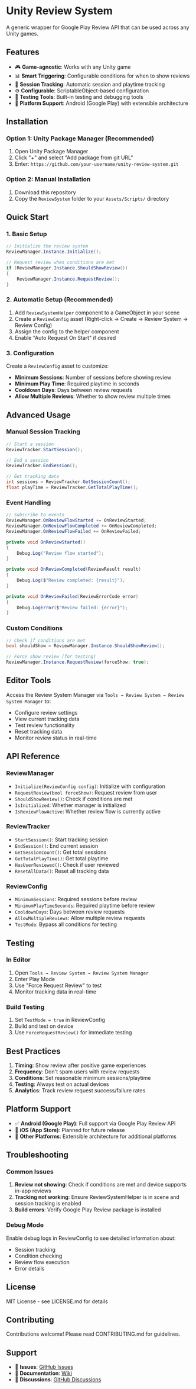 # Unity Review System

A generic wrapper for Google Play Review API that can be used across any Unity games.

## Features

- 🎮 **Game-agnostic**: Works with any Unity game
- 📊 **Smart Triggering**: Configurable conditions for when to show reviews
- 🔄 **Session Tracking**: Automatic session and playtime tracking
- ⚙️ **Configurable**: ScriptableObject-based configuration
- 🧪 **Testing Tools**: Built-in testing and debugging tools
- 📱 **Platform Support**: Android (Google Play) with extensible architecture

## Installation

### Option 1: Unity Package Manager (Recommended)
1. Open Unity Package Manager
2. Click "+" and select "Add package from git URL"
3. Enter: `https://github.com/your-username/unity-review-system.git`

### Option 2: Manual Installation
1. Download this repository
2. Copy the `ReviewSystem` folder to your `Assets/Scripts/` directory

## Quick Start

### 1. Basic Setup
```csharp
// Initialize the review system
ReviewManager.Instance.Initialize();

// Request review when conditions are met
if (ReviewManager.Instance.ShouldShowReview())
{
    ReviewManager.Instance.RequestReview();
}
```

### 2. Automatic Setup (Recommended)
1. Add `ReviewSystemHelper` component to a GameObject in your scene
2. Create a `ReviewConfig` asset (Right-click → Create → Review System → Review Config)
3. Assign the config to the helper component
4. Enable "Auto Request On Start" if desired

### 3. Configuration
Create a `ReviewConfig` asset to customize:
- **Minimum Sessions**: Number of sessions before showing review
- **Minimum Play Time**: Required playtime in seconds
- **Cooldown Days**: Days between review requests
- **Allow Multiple Reviews**: Whether to show review multiple times

## Advanced Usage

### Manual Session Tracking
```csharp
// Start a session
ReviewTracker.StartSession();

// End a session
ReviewTracker.EndSession();

// Get tracking data
int sessions = ReviewTracker.GetSessionCount();
float playTime = ReviewTracker.GetTotalPlayTime();
```

### Event Handling
```csharp
// Subscribe to events
ReviewManager.OnReviewFlowStarted += OnReviewStarted;
ReviewManager.OnReviewFlowCompleted += OnReviewCompleted;
ReviewManager.OnReviewFlowFailed += OnReviewFailed;

private void OnReviewStarted()
{
    Debug.Log("Review flow started");
}

private void OnReviewCompleted(ReviewResult result)
{
    Debug.Log($"Review completed: {result}");
}

private void OnReviewFailed(ReviewErrorCode error)
{
    Debug.LogError($"Review failed: {error}");
}
```

### Custom Conditions
```csharp
// Check if conditions are met
bool shouldShow = ReviewManager.Instance.ShouldShowReview();

// Force show review (for testing)
ReviewManager.Instance.RequestReview(forceShow: true);
```

## Editor Tools

Access the Review System Manager via `Tools → Review System → Review System Manager` to:
- Configure review settings
- View current tracking data
- Test review functionality
- Reset tracking data
- Monitor review status in real-time

## API Reference

### ReviewManager
- `Initialize(ReviewConfig config)`: Initialize with configuration
- `RequestReview(bool forceShow)`: Request review from user
- `ShouldShowReview()`: Check if conditions are met
- `IsInitialized`: Whether manager is initialized
- `IsReviewFlowActive`: Whether review flow is currently active

### ReviewTracker
- `StartSession()`: Start tracking session
- `EndSession()`: End current session
- `GetSessionCount()`: Get total sessions
- `GetTotalPlayTime()`: Get total playtime
- `HasUserReviewed()`: Check if user reviewed
- `ResetAllData()`: Reset all tracking data

### ReviewConfig
- `MinimumSessions`: Required sessions before review
- `MinimumPlayTimeSeconds`: Required playtime before review
- `CooldownDays`: Days between review requests
- `AllowMultipleReviews`: Allow multiple review requests
- `TestMode`: Bypass all conditions for testing

## Testing

### In Editor
1. Open `Tools → Review System → Review System Manager`
2. Enter Play Mode
3. Use "Force Request Review" to test
4. Monitor tracking data in real-time

### Build Testing
1. Set `TestMode = true` in ReviewConfig
2. Build and test on device
3. Use `ForceRequestReview()` for immediate testing

## Best Practices

1. **Timing**: Show review after positive game experiences
2. **Frequency**: Don't spam users with review requests
3. **Conditions**: Set reasonable minimum sessions/playtime
4. **Testing**: Always test on actual devices
5. **Analytics**: Track review request success/failure rates

## Platform Support

- ✅ **Android (Google Play)**: Full support via Google Play Review API
- 🔄 **iOS (App Store)**: Planned for future release
- 🔄 **Other Platforms**: Extensible architecture for additional platforms

## Troubleshooting

### Common Issues
1. **Review not showing**: Check if conditions are met and device supports in-app reviews
2. **Tracking not working**: Ensure ReviewSystemHelper is in scene and session tracking is enabled
3. **Build errors**: Verify Google Play Review package is installed

### Debug Mode
Enable debug logs in ReviewConfig to see detailed information about:
- Session tracking
- Condition checking
- Review flow execution
- Error details

## License

MIT License - see LICENSE.md for details

## Contributing

Contributions welcome! Please read CONTRIBUTING.md for guidelines.

## Support

- 🐛 **Issues**: [GitHub Issues](https://github.com/your-username/unity-review-system/issues)
- 📖 **Documentation**: [Wiki](https://github.com/your-username/unity-review-system/wiki)
- 💬 **Discussions**: [GitHub Discussions](https://github.com/your-username/unity-review-system/discussions)

